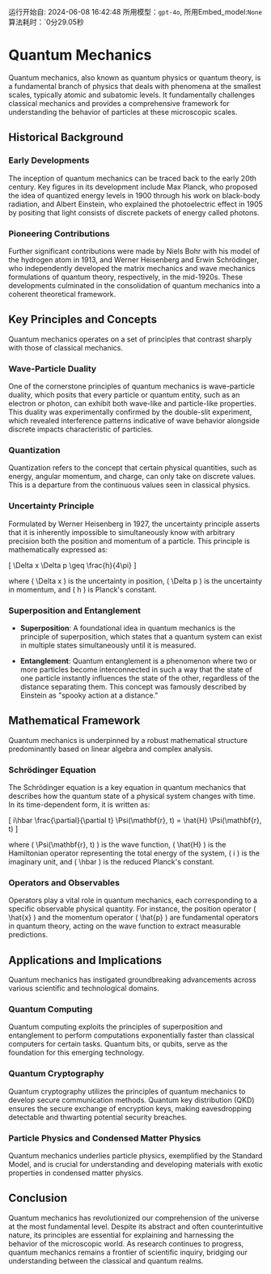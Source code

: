 运行开始自: 2024-06-08 16:42:48
所用模型：`gpt-4o`, 所用Embed_model:`None`
算法耗时：`0分29.05秒
# Quantum Mechanics

Quantum mechanics, also known as quantum physics or quantum theory, is a fundamental branch of physics that deals with phenomena at the smallest scales, typically atomic and subatomic levels. It fundamentally challenges classical mechanics and provides a comprehensive framework for understanding the behavior of particles at these microscopic scales.

## Historical Background

### Early Developments

The inception of quantum mechanics can be traced back to the early 20th century. Key figures in its development include Max Planck, who proposed the idea of quantized energy levels in 1900 through his work on black-body radiation, and Albert Einstein, who explained the photoelectric effect in 1905 by positing that light consists of discrete packets of energy called photons.

### Pioneering Contributions

Further significant contributions were made by Niels Bohr with his model of the hydrogen atom in 1913, and Werner Heisenberg and Erwin Schrödinger, who independently developed the matrix mechanics and wave mechanics formulations of quantum theory, respectively, in the mid-1920s. These developments culminated in the consolidation of quantum mechanics into a coherent theoretical framework.

## Key Principles and Concepts

Quantum mechanics operates on a set of principles that contrast sharply with those of classical mechanics.

### Wave-Particle Duality

One of the cornerstone principles of quantum mechanics is wave-particle duality, which posits that every particle or quantum entity, such as an electron or photon, can exhibit both wave-like and particle-like properties. This duality was experimentally confirmed by the double-slit experiment, which revealed interference patterns indicative of wave behavior alongside discrete impacts characteristic of particles.

### Quantization

Quantization refers to the concept that certain physical quantities, such as energy, angular momentum, and charge, can only take on discrete values. This is a departure from the continuous values seen in classical physics.

### Uncertainty Principle

Formulated by Werner Heisenberg in 1927, the uncertainty principle asserts that it is inherently impossible to simultaneously know with arbitrary precision both the position and momentum of a particle. This principle is mathematically expressed as:

\[ \Delta x \Delta p \geq \frac{h}{4\pi} \]

where \( \Delta x \) is the uncertainty in position, \( \Delta p \) is the uncertainty in momentum, and \( h \) is Planck's constant.

### Superposition and Entanglement

- **Superposition**: A foundational idea in quantum mechanics is the principle of superposition, which states that a quantum system can exist in multiple states simultaneously until it is measured.

- **Entanglement**: Quantum entanglement is a phenomenon where two or more particles become interconnected in such a way that the state of one particle instantly influences the state of the other, regardless of the distance separating them. This concept was famously described by Einstein as "spooky action at a distance."

## Mathematical Framework

Quantum mechanics is underpinned by a robust mathematical structure predominantly based on linear algebra and complex analysis.

### Schrödinger Equation

The Schrödinger equation is a key equation in quantum mechanics that describes how the quantum state of a physical system changes with time. In its time-dependent form, it is written as:

\[ i\hbar \frac{\partial}{\partial t} \Psi(\mathbf{r}, t) = \hat{H} \Psi(\mathbf{r}, t) \]

where \( \Psi(\mathbf{r}, t) \) is the wave function, \( \hat{H} \) is the Hamiltonian operator representing the total energy of the system, \( i \) is the imaginary unit, and \( \hbar \) is the reduced Planck's constant.

### Operators and Observables

Operators play a vital role in quantum mechanics, each corresponding to a specific observable physical quantity. For instance, the position operator \( \hat{x} \) and the momentum operator \( \hat{p} \) are fundamental operators in quantum theory, acting on the wave function to extract measurable predictions.

## Applications and Implications

Quantum mechanics has instigated groundbreaking advancements across various scientific and technological domains.

### Quantum Computing

Quantum computing exploits the principles of superposition and entanglement to perform computations exponentially faster than classical computers for certain tasks. Quantum bits, or qubits, serve as the foundation for this emerging technology.

### Quantum Cryptography

Quantum cryptography utilizes the principles of quantum mechanics to develop secure communication methods. Quantum key distribution (QKD) ensures the secure exchange of encryption keys, making eavesdropping detectable and thwarting potential security breaches.

### Particle Physics and Condensed Matter Physics

Quantum mechanics underlies particle physics, exemplified by the Standard Model, and is crucial for understanding and developing materials with exotic properties in condensed matter physics.

## Conclusion

Quantum mechanics has revolutionized our comprehension of the universe at the most fundamental level. Despite its abstract and often counterintuitive nature, its principles are essential for explaining and harnessing the behavior of the microscopic world. As research continues to progress, quantum mechanics remains a frontier of scientific inquiry, bridging our understanding between the classical and quantum realms.